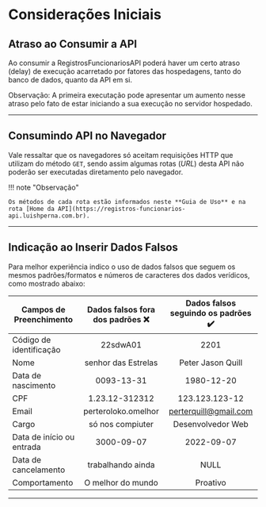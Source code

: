 # Considerações Iniciais

## Atraso ao Consumir a API

Ao consumir a RegistrosFuncionariosAPI poderá haver um certo atraso (delay) de execução acarretado por fatores das hospedagens, tanto do banco de dados, quanto da API em si.

Observação: A primeira executação pode apresentar um aumento nesse atraso pelo fato de estar iniciando a sua execução no servidor hospedado.

---

## Consumindo API no Navegador

Vale ressaltar que os navegadores só aceitam requisições HTTP que utilizam do método `GET`, sendo assim algumas rotas (_URL_) desta API não poderão ser executadas diretamento pelo navegador.

!!! note "Observação"

    Os métodos de cada rota estão informados neste **Guia de Uso** e na rota [Home da API](https://registros-funcionarios-api.luishperna.com.br).

---

## Indicação ao Inserir Dados Falsos

Para melhor experiência indico o uso de dados falsos que seguem os mesmos padrões/formatos e números de caracteres dos dados verídicos, como mostrado abaixo:

Campos de Preenchimento   | Dados falsos fora dos padrões ❌ | Dados falsos seguindo os padrões ✔️
---------                 | :------:                         | :------:
Código de identificação   | 22sdwA01                         | 2201
Nome                      | senhor das Estrelas              | Peter Jason Quill
Data de nascimento        | 0093-13-31                       | 1980-12-20
CPF                       | 1.23.12-312312                   | 123.123.123-12
Email                     | perteroloko.omelhor              | perterquill@gmail.com
Cargo                     | só nos compiuter                 | Desenvolvedor Web 
Data de início ou entrada | 3000-09-07                       | 2022-09-07
Data de cancelamento      | trabalhando ainda                | NULL
Comportamento             | O melhor do mundo                | Proativo

---